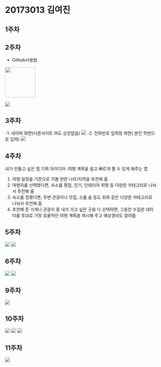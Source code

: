 # 20173013 김여진

## 1주차

## 2주차
  - Github사용법
 

<img width="100" height="100" src="./png/어플.jpg"></img>

<img width="" height="" src="./png/2주차.JPG"></img>

## 3주차
  -1. 네이버 화면(다른사이트 여도 상관없음)
<img width="" height="" src="./png/3주차 1.JPG"></img>
  -2. 전화번호 입력창 화면( 본인 학번으로 입력)
<img width="" height="" src="./png/3주차 2.JPG"></img>
## 4주차
내가 만들고 싶은 앱 기획 아이디어
:여행 계획을 쉽고 빠르게 짤 수 있게 해주는 앱
1) 여행 일정을 기준으로 가볼 만한 나라/지역을 추천해 줌
2) 여행지를 선택했다면, 숙소를 평점, 인기, 인테리어 취향 등 다양한 카테고리로 나눠서 추천해 줌
3) 숙소를 정했다면, 주변 관광지나 맛집, 소품 숍 등도 위와 같은 다양한 카테고리로 나눠서 추천해 줌
4) 추천해 준 가게나 관광지 중 내가 가고 싶은 곳을 다 선택하면, 그동안 수집한 데이터를 토대로 가장 효율적인 여행 계획을 제시해 주고 예상경비도 알려줌
## 5주차
<img width="" height="" src="./png/5주차 과제 1.JPG"></img>
<img width="" height="" src="./png/5주차 과제 2.JPG"></img>
## 6주차
<img width="" height="" src="./png/1.JPG"></img>
<img width="" height="" src="./png/2.JPG"></img>
## 9주차
<img width="" height="" src="./png/9주차.JPG"></img>
## 10주차
<img width="" height="" src="./png/11-1.JPG"></img>
<img width="" height="" src="./png/11-2.JPG"></img>
<img width="" height="" src="./png/11-3.JPG"></img>
## 11주차
<img width="" height="" src="./png/11.JPG"></img>

